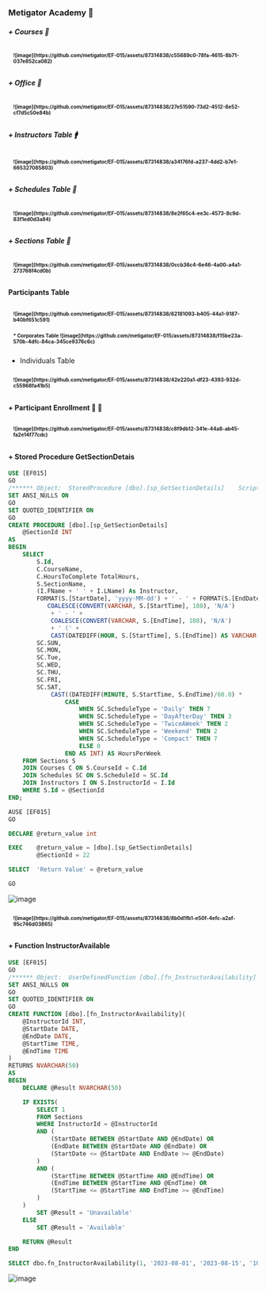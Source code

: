### Metigator Academy  :school:

##### + Courses  :book:
<div style="padding: 10px; font-size: 10px; font-weight: bold">
![image](https://github.com/metigator/EF-015/assets/87314838/c55689c0-78fa-4615-8b71-037e852ca082)
</div>

##### + Office  :book:
<div style="padding: 10px; font-size: 10px; font-weight: bold">
![image](https://github.com/metigator/EF-015/assets/87314838/27e51590-73d2-4512-8e52-cf7d5c50e84b)
</div>

##### + Instructors Table :mens:
<div style="padding: 10px; font-size: 10px; font-weight: bold">
![image](https://github.com/metigator/EF-015/assets/87314838/a34176fd-a237-4dd2-b7e1-665327085803)
</div>

##### + Schedules Table :department_store:
<div style="padding: 10px; font-size: 10px; font-weight: bold">
![image](https://github.com/metigator/EF-015/assets/87314838/8e2f65c4-ee3c-4573-8c9d-83f1ed0d3a84)
</div>

##### + Sections Table :department_store:
<div style="padding: 10px; font-size: 10px; font-weight: bold">
![image](https://github.com/metigator/EF-015/assets/87314838/0ccb36c4-6e46-4a00-a4a1-273768f4cd0b)
</div> 

#### Participants Table
<div style="padding: 10px; font-size: 10px; font-weight: bold">
 ![image](https://github.com/metigator/EF-015/assets/87314838/62181093-b405-44a1-9187-b40bf651c591)
</div>
  

<div style="padding: 10px; font-size: 10px; font-weight: bold">
* Corporates Table 
![image](https://github.com/metigator/EF-015/assets/87314838/f15be23a-570b-4dfc-84ca-345ce9376c6c)
</div>

* Individuals Table 
<div style="padding: 10px; font-size: 10px; font-weight: bold">
![image](https://github.com/metigator/EF-015/assets/87314838/42e220a1-df23-4393-932d-c55968fa41b5)
</div>
 
#### + Participant Enrollment :man: :girl:  

<div style="padding: 10px; font-size: 10px; font-weight: bold">
![image](https://github.com/metigator/EF-015/assets/87314838/c8f9db12-341e-44a8-ab45-fa2e14f77cdc)
</div>

#### + Stored Procedure GetSectionDetais

```sql
USE [EF015]
GO
/****** Object:  StoredProcedure [dbo].[sp_GetSectionDetails]    Script Date: 2023-08-06 4:00:24 PM ******/
SET ANSI_NULLS ON
GO
SET QUOTED_IDENTIFIER ON
GO
CREATE PROCEDURE [dbo].[sp_GetSectionDetails]
    @SectionId INT
AS
BEGIN
    SELECT
        S.Id,
        C.CourseName,
        C.HoursToComplete TotalHours,
        S.SectionName,
        (I.FName + ' ' + I.LName) As Instructor,
        FORMAT(S.[StartDate], 'yyyy-MM-dd') + ' - ' + FORMAT(S.[EndDate], 'yyyy-MM-dd') As Period,
           COALESCE(CONVERT(VARCHAR, S.[StartTime], 108), 'N/A') 
            + ' - ' + 
            COALESCE(CONVERT(VARCHAR, S.[EndTime], 108), 'N/A') 
            + ' (' + 
            CAST(DATEDIFF(HOUR, S.[StartTime], S.[EndTime]) AS VARCHAR(2)) + ' hrs)' As Timeslot,
        SC.SUN,
        SC.MON,
        SC.Tue,
        SC.WED,
        SC.THU,
        SC.FRI,
        SC.SAT,
            CAST((DATEDIFF(MINUTE, S.StartTime, S.EndTime)/60.0) * 
                CASE 
                    WHEN SC.ScheduleType = 'Daily' THEN 7
                    WHEN SC.ScheduleType = 'DayAfterDay' THEN 3
                    WHEN SC.ScheduleType = 'TwiceAWeek' THEN 2
                    WHEN SC.ScheduleType = 'Weekend' THEN 2
                    WHEN SC.ScheduleType = 'Compact' THEN 7
                    ELSE 0
                END AS INT) AS HoursPerWeek
    FROM Sections S
    JOIN Courses C ON S.CourseId = C.Id
    JOIN Schedules SC ON S.ScheduleId = SC.Id
    JOIN Instructors I ON S.InstructorId = I.Id
    WHERE S.Id = @SectionId
END;

```

```sql
AUSE [EF015]
GO

DECLARE	@return_value int

EXEC	@return_value = [dbo].[sp_GetSectionDetails]
		@SectionId = 22

SELECT	'Return Value' = @return_value

GO

```
![image](https://github.com/metigator/EF-015/assets/87314838/dc8b7d1e-d3e3-46e0-8c62-b7a535d692b4)

<div style="padding: 10px; font-size: 10px; font-weight: bold">
![image](https://github.com/metigator/EF-015/assets/87314838/8b0d1fb1-e50f-4efc-a2af-95c746d03865)
</div>

#### + Function InstructorAvailable

```sql
USE [EF015]
GO
/****** Object:  UserDefinedFunction [dbo].[fn_InstructorAvailability]    Script Date: 2023-08-06 4:00:55 PM ******/
SET ANSI_NULLS ON
GO
SET QUOTED_IDENTIFIER ON
GO
CREATE FUNCTION [dbo].[fn_InstructorAvailability](
    @InstructorId INT,
    @StartDate DATE,
    @EndDate DATE,
    @StartTime TIME,
    @EndTime TIME
)
RETURNS NVARCHAR(50)
AS
BEGIN
    DECLARE @Result NVARCHAR(50)

    IF EXISTS(
        SELECT 1
        FROM Sections
        WHERE InstructorId = @InstructorId
        AND (
            (StartDate BETWEEN @StartDate AND @EndDate) OR
            (EndDate BETWEEN @StartDate AND @EndDate) OR
            (StartDate <= @StartDate AND EndDate >= @EndDate)
        )
        AND (
            (StartTime BETWEEN @StartTime AND @EndTime) OR
            (EndTime BETWEEN @StartTime AND @EndTime) OR
            (StartTime <= @StartTime AND EndTime >= @EndTime)
        )
    )
        SET @Result = 'Unavailable'
    ELSE
        SET @Result = 'Available'

    RETURN @Result
END

```

```sql
SELECT dbo.fn_InstructorAvailability(1, '2023-08-01', '2023-08-15', '10:00:00', '14:00:00') AS AvailabilityStatus;
```

![image](https://github.com/metigator/EF-015/assets/87314838/84f873a6-16dd-4680-bfc0-cdab1977e075)
